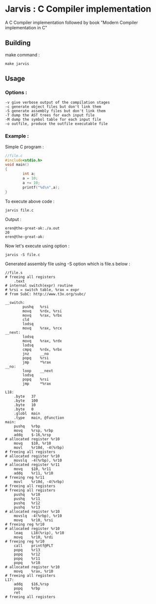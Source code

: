 # Jarvis : C Compiler implementation

A C Compiler implementation followed by book "Modern Compiler implementation in C"

## Building

make command : 
```
make jarvis
```
## Usage
### Options :
```
-v give verbose output of the compilation stages
-c generate object files but don't link them
-S generate assembly files but don't link them
-T dump the AST trees for each input file
-M dump the symbol table for each input file
-o outfile, produce the outfile executable file
```
### Example : 
Simple C program :
```c
//file.c
#include<stdio.h>
void main()
{
        int a;
        a = 10;
        a += 10;
        printf("%d\n",a);
}
```
To execute above code :
```
jarvis file.c
```
Output : 
```terminal
eren@the-great-ak:./a.out
20
eren@the-great-ak:
```
Now let's execute using option : 
```
jarvis -S file.c
```
Generated assembly file using -S option which is file.s below :
```assembly
//file.s
# freeing all registers
	.text
# internal switch(expr) routine
# %rsi = switch table, %rax = expr
# from SubC: http://www.t3x.org/subc/

__switch:
        pushq   %rsi
        movq    %rdx, %rsi
        movq    %rax, %rbx
        cld
        lodsq
        movq    %rax, %rcx
__next:
        lodsq
        movq    %rax, %rdx
        lodsq
        cmpq    %rdx, %rbx
        jnz     __no
        popq    %rsi
        jmp     *%rax
__no:
        loop    __next
        lodsq
        popq    %rsi
        jmp     *%rax

L18:
	.byte	37
	.byte	100
	.byte	10
	.byte	0
	.globl	main
	.type	main, @function
main:
	pushq	%rbp
	movq	%rsp, %rbp
	addq	$-16,%rsp
# allocated register %r10
	movq	$10, %r10
	movl	%r10d, -4(%rbp)
# freeing all registers
# allocated register %r10
	movslq	-4(%rbp), %r10
# allocated register %r11
	movq	$10, %r11
	addq	%r11, %r10
# freeing reg %r11
	movl	%r10d, -4(%rbp)
# freeing all registers
# freeing all registers
	pushq	%r10
	pushq	%r11
	pushq	%r12
	pushq	%r13
# allocated register %r10
	movslq	-4(%rbp), %r10
	movq	%r10, %rsi
# freeing reg %r10
# allocated register %r10
	leaq	L18(%rip), %r10
	movq	%r10, %rdi
# freeing reg %r10
	call	printf@PLT
	popq	%r13
	popq	%r12
	popq	%r11
	popq	%r10
# allocated register %r10
	movq	%rax, %r10
# freeing all registers
L17:
	addq	$16,%rsp
	popq	%rbp
	ret
# freeing all registers
```
